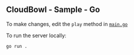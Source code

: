 CloudBowl - Sample - Go
---------------------------------

To make changes, edit the `play` method in [`main.go`](./main.go)

To run the server locally:

```
go run .
```



